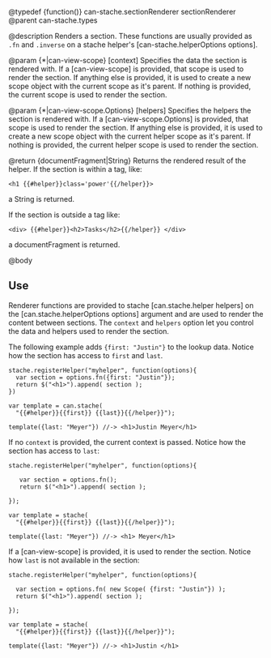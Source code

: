 @typedef {function()} can-stache.sectionRenderer sectionRenderer
@parent can-stache.types 

@description Renders a section. These functions are usually provided as `.fn` and
`.inverse` on a stache helper's [can-stache.helperOptions options].

@param {*|can-view-scope} [context] Specifies the data the section is rendered 
with.  If a [can-view-scope] is provided, that scope is used to render the
section.  If anything else is provided, it is used to create a new scope object
with the current scope as it's parent.  If nothing is provided, the current
scope is used to render the section.

@param {*|can-view-scope.Options} [helpers] Specifies the helpers the section is rendered 
with.  If a [can-view-scope.Options] is provided, that scope is used to render the
section.  If anything else is provided, it is used to create a new scope object
with the current helper scope as it's parent.  If nothing is provided, the current
helper scope is used to render the section.

@return {documentFragment|String} Returns the rendered result of the helper. If the
section is within a tag, like:

    <h1 {{#helper}}class='power'{{/helper}}>

a String is returned.  

If the section is outside a tag like: 

    <div> {{#helper}}<h2>Tasks</h2>{{/helper}} </div>
    
a documentFragment is returned.

@body

## Use

Renderer functions are provided to stache [can.stache.helper helpers] on 
the [can.stache.helperOptions options] argument and are used to render the
content between sections. The `context` and `helpers` option let you control
the data and helpers used to render the section.

The following example adds `{first: "Justin"}` to the lookup 
data. Notice how the section has access to `first` and `last`.

    stache.registerHelper("myhelper", function(options){
      var section = options.fn({first: "Justin"});
      return $("<h1>").append( section );
    })

    var template = can.stache(
      "{{#helper}}{{first}} {{last}}{{/helper}}");
      
    template({last: "Meyer"}) //-> <h1>Justin Meyer</h1>

If no `context` is provided, the current context is passed.  Notice
how the section has access to `last`:

    stache.registerHelper("myhelper", function(options){
      
       var section = options.fn();
       return $("<h1>").append( section );
      
    });

    var template = stache(
      "{{#helper}}{{first}} {{last}}{{/helper}}");
      
    template({last: "Meyer"}) //-> <h1> Meyer</h1>
    
If a [can-view-scope] is provided, it is used to render the 
section. Notice how `last` is not available in the section:

    stache.registerHelper("myhelper", function(options){
      
      var section = options.fn( new Scope( {first: "Justin"}) );
      return $("<h1>").append( section );
      
    });

    var template = stache(
      "{{#helper}}{{first}} {{last}}{{/helper}}");
      
    template({last: "Meyer"}) //-> <h1>Justin </h1>



